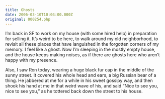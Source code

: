 ```yaml
---
title: Ghosts
date: 2006-03-10T10:04:00.000Z
original: 000254.php
---
```


I’m back in SF to work on my house (with some hired help) in preparation for selling it. It’s weird to be here, to walk around my old neighborhood, to revisit all these places that have languished in the forgotten corners of my memory. I feel like a ghost. Now I’m sleeping in the mostly empty house, and the house keeps making noises, as if there are ghosts here who aren’t happy with my presence.

Also, I saw Ron today, wearing a huge black fur cap in the middle of the sunny street. It covered his whole head and ears, a big Russian bear of a thing. He jabbered at me for a while in his sweet gossipy way, and then shook his hand at me in that weird wave of his, and said “Nice to see you, nice to see you,” as he tottered back down the street to his house.

<!-- <div class="commentdivider"></div><span class="commentheader">2 Comments</span>

<div class="commentdivider">
<span class="commentauthorbox">Posted by <a href="mailto&#58;lauren&#64;balthrop&#46;com">bama</a></span>
<span class="commentdatebox">Friday, March 10, 2006</span>
<span class="commenttimebox"> 7:09 PM</span>
</div>
<div class="commentbody">booooo!</div>
<div class="commentdivider">
<span class="commentauthorbox">Posted by <a href="http://www.pascal.com/cgi-bin/mt/mt-comments.cgi?__mode=red&id=1031">Ninly</a></span>
<span class="commentdatebox">Monday, March 13, 2006</span>
<span class="commenttimebox"> 6:02 PM</span>
</div>
<div class="commentbody">Hey, buddy! Nice to see you posting again. Let me know when you’re back in NY; volleyball-meriting weather is almost upon us!</div> -->
